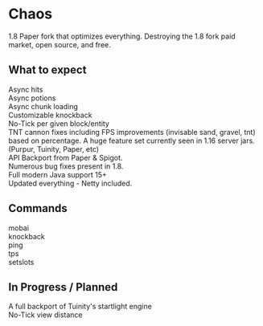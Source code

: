 # Chaos
1.8 Paper fork that optimizes everything. Destroying the 1.8 fork paid market, open source, and free.
## What to expect
Async hits\
Async potions\
Async chunk loading\
Customizable knockback\
No-Tick per given block/entity\
TNT cannon fixes including FPS improvements (invisable sand, gravel, tnt) based on percentage.
A huge feature set currently seen in 1.16 server jars. (Purpur, Tuinity, Paper, etc)\
API Backport from Paper & Spigot.\
Numerous bug fixes present in 1.8.\
Full modern Java support 15+\
Updated everything - Netty included.
## Commands
mobai\
knockback\
ping\
tps\
setslots

## In Progress / Planned
A full backport of Tuinity's startlight engine\
No-Tick view distance
